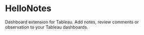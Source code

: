 # HelloNotes
Dashboard extension for Tableau. Add notes, review comments or observation to your Tableau dashboards.
